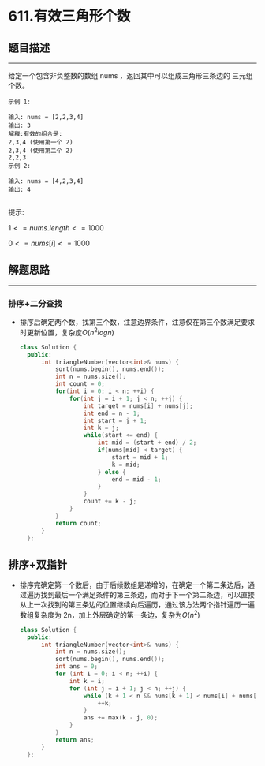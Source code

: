 # 611.有效三角形个数
## 题目描述
---

给定一个包含非负整数的数组 nums ，返回其中可以组成三角形三条边的
三元组个数。

```
示例 1:

输入: nums = [2,2,3,4]
输出: 3
解释:有效的组合是:
2,3,4 (使用第一个 2)
2,3,4 (使用第二个 2)
2,2,3
示例 2:

输入: nums = [4,2,3,4]
输出: 4
 
```
提示:

$1 <= nums.length <= 1000$

$0 <= nums[i] <= 1000$

## 解题思路
---
### 排序+二分查找

- 排序后确定两个数，找第三个数，注意边界条件，注意仅在第三个数满足要求时更新位置，复杂度$O(n^2logn)$
  ```cpp
  class Solution {
    public:
        int triangleNumber(vector<int>& nums) {
            sort(nums.begin(), nums.end());
            int n = nums.size();
            int count = 0;
            for(int i = 0; i < n; ++i) {
                for(int j = i + 1; j < n; ++j) {
                    int target = nums[i] + nums[j];
                    int end = n - 1;
                    int start = j + 1;
                    int k = j;
                    while(start <= end) {
                        int mid = (start + end) / 2;
                        if(nums[mid] < target) {
                            start = mid + 1;
                            k = mid;
                        } else {
                            end = mid - 1;
                        }
                    }
                    count += k - j;
                }
            }
            return count;
        }
    };
  ```

## 排序+双指针

- 排序完确定第一个数后，由于后续数组是递增的，在确定一个第二条边后，通过遍历找到最后一个满足条件的第三条边，而对于下一个第二条边，可以直接从上一次找到的第三条边的位置继续向后遍历，通过该方法两个指针遍历一遍数组复杂度为 2n，加上外层确定的第一条边，复杂为$O(n^2)$
  ```cpp
  class Solution {
    public:
        int triangleNumber(vector<int>& nums) {
            int n = nums.size();
            sort(nums.begin(), nums.end());
            int ans = 0;
            for (int i = 0; i < n; ++i) {
                int k = i;
                for (int j = i + 1; j < n; ++j) {
                    while (k + 1 < n && nums[k + 1] < nums[i] + nums[j]) {
                        ++k;
                    }
                    ans += max(k - j, 0);
                }
            }
            return ans;
        }
    };
  ```
